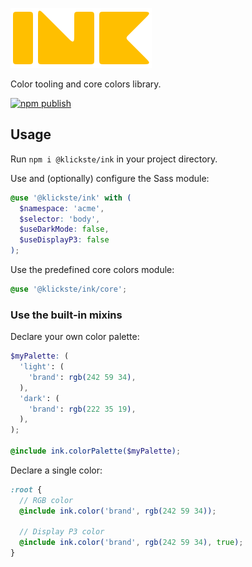 ![ink logo](./ink.svg)

Color tooling and core colors library.

[![npm publish](https://github.com/klickste/ink/actions/workflows/npm-publish.yml/badge.svg)](https://github.com/klickste/ink/actions/workflows/npm-publish.yml)

## Usage

Run `npm i @klickste/ink` in your project directory.

Use and (optionally) configure the Sass module:

```scss
@use '@klickste/ink' with (
  $namespace: 'acme',
  $selector: 'body',
  $useDarkMode: false,
  $useDisplayP3: false
);
```

Use the predefined core colors module:

```scss
@use '@klickste/ink/core';
```

### Use the built-in mixins

Declare your own color palette:

```scss
$myPalette: (
  'light': (
    'brand': rgb(242 59 34),
  ),
  'dark': (
    'brand': rgb(222 35 19),
  ),
);

@include ink.colorPalette($myPalette);
```

Declare a single color:

```scss
:root {
  // RGB color
  @include ink.color('brand', rgb(242 59 34));

  // Display P3 color
  @include ink.color('brand', rgb(242 59 34), true);
}
```
